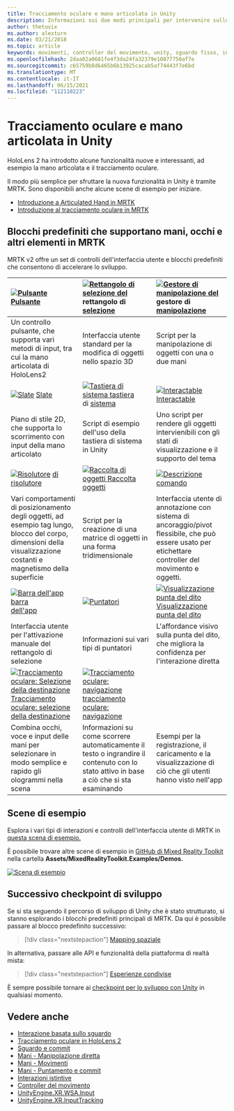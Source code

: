 ```yaml
---
title: Tracciamento oculare e mano articolata in Unity
description: Informazioni sui due modi principali per intervenire sullo sguardo fisso in Unity, sui movimenti della mano e sui controller del movimento.
author: thetuvix
ms.author: alexturn
ms.date: 03/21/2018
ms.topic: article
keywords: movimenti, controller del movimento, unity, sguardo fisso, input, visore VR di realtà mista, visore VR windows di realtà mista, visore VR di realtà virtuale, MRTK, Mixed Reality Toolkit
ms.openlocfilehash: 2daa02a0681fe4f3da24fa32379e10877750af7e
ms.sourcegitcommit: c65759b8d6465b6b13925cacab5af74443f7e6bd
ms.translationtype: MT
ms.contentlocale: it-IT
ms.lasthandoff: 06/15/2021
ms.locfileid: "112110223"
---
```

# <a name="articulated-hand-and-eye-tracking-in-unity"></a>Tracciamento oculare e mano articolata in Unity

HoloLens 2 ha introdotto alcune funzionalità nuove e interessanti, ad esempio la mano articolata e il tracciamento oculare.

Il modo più semplice per sfruttare la nuova funzionalità in Unity è tramite MRTK. Sono disponibili anche alcune scene di esempio per iniziare.

* [Introduzione a Articulated Hand in MRTK](/windows/mixed-reality/mrtk-unity/features/input/hand-tracking)
* [Introduzione al tracciamento oculare in MRTK](/windows/mixed-reality/mrtk-unity/features/input/eye-tracking/eye-tracking-main)

## <a name="building-blocks-supporting-hands-eyes-and-others-in-mrtk"></a>Blocchi predefiniti che supportano mani, occhi e altri elementi in MRTK

MRTK v2 offre un set di controlli dell'interfaccia utente e blocchi predefiniti che consentono di accelerare lo sviluppo.

|  [ ![ Pulsante](images/MRTK_Button_Main.png)](/windows/mixed-reality/mrtk-unity/features/ux-building-blocks/button) [Pulsante](/windows/mixed-reality/mrtk-unity/features/ux-building-blocks/button) | [ ![ Rettangolo di selezione del](images/MRTK_BoundingBox_Main.png)](/windows/mixed-reality/mrtk-unity/features/ux-building-blocks/bounding-box) rettangolo di [selezione](/windows/mixed-reality/mrtk-unity/features/ux-building-blocks/bounding-box) | [ ![ Gestore di manipolazione del](images/MRTK_Manipulation_Main.png)](/windows/mixed-reality/mrtk-unity/features/ux-building-blocks/manipulation-handler) gestore di [manipolazione](/windows/mixed-reality/mrtk-unity/features/ux-building-blocks/manipulation-handler) |
|:--- | :--- | :--- |
| Un controllo pulsante, che supporta vari metodi di input, tra cui la mano articolata di HoloLens2 | Interfaccia utente standard per la modifica di oggetti nello spazio 3D | Script per la manipolazione di oggetti con una o due mani |
|  [ ![ Slate](images/MRTK_Slate_Main.png)](/windows/mixed-reality/mrtk-unity/features/ux-building-blocks/slate) [Slate](/windows/mixed-reality/mrtk-unity/features/ux-building-blocks/slate) | [ ![ Tastiera di sistema tastiera](images/MRTK_SystemKeyboard_Main.png)](/windows/mixed-reality/mrtk-unity/features/ux-building-blocks/system-keyboard) di [sistema](/windows/mixed-reality/mrtk-unity/features/ux-building-blocks/system-keyboard) | [ ![ Interactable](images/InteractableExamples.png)](/windows/mixed-reality/mrtk-unity/features/ux-building-blocks/interactable) [Interactable](/windows/mixed-reality/mrtk-unity/features/ux-building-blocks/interactable) |
| Piano di stile 2D, che supporta lo scorrimento con input della mano articolato | Script di esempio dell'uso della tastiera di sistema in Unity  | Uno script per rendere gli oggetti intervienibili con gli stati di visualizzazione e il supporto del tema |
|  [ ![ Risolutore](images/MRTK_Solver_Main.png)](/windows/mixed-reality/mrtk-unity/features/ux-building-blocks/solvers/solver) [di risolutore](/windows/mixed-reality/mrtk-unity/features/ux-building-blocks/solvers/solver) | [ ![ Raccolta di oggetti Raccolta](images/MRTK_ObjectCollection_Main.png)](/windows/mixed-reality/mrtk-unity/features/ux-building-blocks/object-collection) [oggetti](/windows/mixed-reality/mrtk-unity/features/ux-building-blocks/object-collection) | [ ![ Descrizione comando](images/MRTK_Tooltip_Main.png)](/windows/mixed-reality/mrtk-unity/features/ux-building-blocks/tooltip) [](/windows/mixed-reality/mrtk-unity/features/ux-building-blocks/tooltip) |
| Vari comportamenti di posizionamento degli oggetti, ad esempio tag lungo, blocco del corpo, dimensioni della visualizzazione costanti e magnetismo della superficie | Script per la creazione di una matrice di oggetti in una forma tridimensionale | Interfaccia utente di annotazione con sistema di ancoraggio/pivot flessibile, che può essere usato per etichettare controller del movimento e oggetti. |
|  [ ![ Barra dell'app barra](images/MRTK_AppBar_Main.png)](/windows/mixed-reality/mrtk-unity/features/ux-building-blocks/app-bar) [dell'app](/windows/mixed-reality/mrtk-unity/features/ux-building-blocks/app-bar) | [ ![ Puntatori](images/MRTK_Pointer_Main.png)](/windows/mixed-reality/mrtk-unity/features/input/pointers) [](/windows/mixed-reality/mrtk-unity/features/input/pointers) | [ ![ Visualizzazione punta del dito](images/MRTK_FingertipVisualization_Main.png)](/windows/mixed-reality/mrtk-unity/features/ux-building-blocks/fingertip-visualization) [Visualizzazione punta del dito](/windows/mixed-reality/mrtk-unity/features/ux-building-blocks/fingertip-visualization) |
| Interfaccia utente per l'attivazione manuale del rettangolo di selezione | Informazioni sui vari tipi di puntatori | L'affordance visivo sulla punta del dito, che migliora la confidenza per l'interazione diretta |
|  [ ![ Tracciamento oculare: Selezione della destinazione](images/mrtk_et_targetselect.png)](/windows/mixed-reality/mrtk-unity/features/input/eye-tracking/eye-tracking-target-selection) [Tracciamento oculare: selezione della destinazione](/windows/mixed-reality/mrtk-unity/features/input/eye-tracking/eye-tracking-target-selection) | [ ![ Tracciamento oculare: navigazione](images/mrtk_et_navigation.png)](/windows/mixed-reality/mrtk-unity/features/input/eye-tracking/eye-tracking-navigation) [tracciamento oculare: navigazione](/windows/mixed-reality/mrtk-unity/features/input/eye-tracking/eye-tracking-navigation) |
| Combina occhi, voce e input delle mani per selezionare in modo semplice e rapido gli ologrammi nella scena | Informazioni su come scorrere automaticamente il testo o ingrandire il contenuto con lo stato attivo in base a ciò che si sta esaminando| Esempi per la registrazione, il caricamento e la visualizzazione di ciò che gli utenti hanno visto nell'app |

## <a name="example-scenes"></a>Scene di esempio

Esplora i vari tipi di interazioni e controlli dell'interfaccia utente di MRTK in [questa scena di esempio.](/windows/mixed-reality/mrtk-unity/features/example-scenes/hand-interaction-examples)

È possibile trovare altre scene di esempio in [GitHub di Mixed Reality Toolkit](https://github.com/Microsoft/MixedRealityToolkit-Unity) nella cartella **Assets/MixedRealityToolkit.Examples/Demos.**

[![Scena di esempio](images/MRTK_Examples.png)](/windows/mixed-reality/mrtk-unity/features/example-scenes/hand-interaction-examples)

## <a name="next-development-checkpoint"></a>Successivo checkpoint di sviluppo

Se si sta seguendo il percorso di sviluppo di Unity che è stato strutturato, si stanno esplorando i blocchi predefiniti principali di MRTK. Da qui è possibile passare al blocco predefinito successivo:

> [!div class="nextstepaction"]
> [Mapping spaziale](spatial-mapping-in-unity.md)

In alternativa, passare alle API e funzionalità della piattaforma di realtà mista:

> [!div class="nextstepaction"]
> [Esperienze condivise](shared-experiences-in-unity.md)

È sempre possibile tornare ai [checkpoint per lo sviluppo con Unity](unity-development-overview.md#2-core-building-blocks) in qualsiasi momento.

## <a name="see-also"></a>Vedere anche

* [Interazione basata sullo sguardo](../../design/eye-gaze-interaction.md)
* [Tracciamento oculare in HoloLens 2](../../design/eye-tracking.md)
* [Sguardo e commit](../../design/gaze-and-commit.md)
* [Mani - Manipolazione diretta](../../design/direct-manipulation.md)
* [Mani - Movimenti](../../design/gaze-and-commit.md#composite-gestures)
* [Mani - Puntamento e commit](../../design/point-and-commit.md)
* [Interazioni istintive](../../design/interaction-fundamentals.md)
* [Controller del movimento](../../design/motion-controllers.md)
* [UnityEngine.XR.WSA.Input](https://docs.unity3d.com/ScriptReference/XR.WSA.Input.InteractionManager.html)
* [UnityEngine.XR.InputTracking](https://docs.unity3d.com/ScriptReference/XR.InputTracking.html)